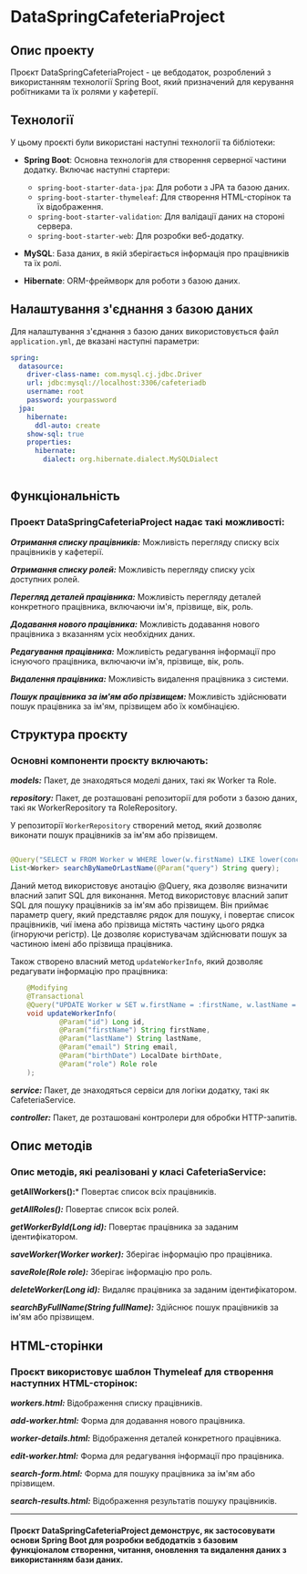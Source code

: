 # DataSpringCafeteriaProject

## Опис проекту
Проєкт DataSpringCafeteriaProject - це вебдодаток, розроблений з використанням технології Spring Boot, який призначений для керування робітниками та їх ролями у кафетерії.

## Технології
У цьому проєкті були використані наступні технології та бібліотеки:

- **Spring Boot**: Основна технологія для створення серверної частини додатку. Включає наступні стартери:

    - `spring-boot-starter-data-jpa`: Для роботи з JPA та базою даних.
    - `spring-boot-starter-thymeleaf`: Для створення HTML-сторінок та їх відображення.
    - `spring-boot-starter-validation`: Для валідації даних на стороні сервера.
    - `spring-boot-starter-web`: Для розробки веб-додатку.

- **MySQL**: База даних, в якій зберігається інформація про працівників та їх ролі.

- **Hibernate**: ORM-фреймворк для роботи з базою даних.

## Налаштування з'єднання з базою даних
Для налаштування з'єднання з базою даних використовується файл `application.yml`, де вказані наступні параметри:

```yaml
spring:
  datasource:
    driver-class-name: com.mysql.cj.jdbc.Driver
    url: jdbc:mysql://localhost:3306/cafeteriadb
    username: root
    password: yourpassword
  jpa:
    hibernate:
      ddl-auto: create
    show-sql: true
    properties:
      hibernate:
        dialect: org.hibernate.dialect.MySQLDialect
        
```

## Функціональність
### Проект DataSpringCafeteriaProject надає такі можливості:
***Отримання списку працівників:*** Можливість перегляду списку всіх працівників у кафетерії.

***Отримання списку ролей:*** Можливість перегляду списку усіх доступних ролей.

***Перегляд деталей працівника:*** Можливість перегляду деталей конкретного працівника, включаючи ім'я, прізвище, вік, роль.

***Додавання нового працівника:*** Можливість додавання нового працівника з вказанням усіх необхідних даних.

***Редагування працівника:*** Можливість редагування інформації про існуючого працівника, включаючи ім'я, прізвище, вік, роль.

***Видалення працівника:*** Можливість видалення працівника з системи.

***Пошук працівника за ім'ям або прізвищем:*** Можливість здійснювати пошук працівника за ім'ям, прізвищем або їх комбінацією.

## Структура проєкту
### Основні компоненти проєкту включають:
***models:*** Пакет, де знаходяться моделі даних, такі як Worker та Role.

***repository:*** Пакет, де розташовані репозиторії для роботи з базою даних, такі як WorkerRepository та RoleRepository.

У репозиторії `WorkerRepository` створений метод, який дозволяє виконати пошук працівників за ім'ям або прізвищем.
```java

@Query("SELECT w FROM Worker w WHERE lower(w.firstName) LIKE lower(concat('%', :query, '%')) OR lower(w.lastName) LIKE lower(concat('%', :query, '%'))")
List<Worker> searchByNameOrLastName(@Param("query") String query);
```
Даний метод використовує анотацію @Query, яка дозволяє визначити власний запит SQL для виконання. Метод використовує власний запит SQL для пошуку працівників за ім'ям або прізвищем.
Він приймає параметр query, який представляє рядок для пошуку, і повертає список працівників, чиї імена або прізвища містять частину цього рядка (ігноруючи регістр). Це дозволяє користувачам здійснювати пошук за частиною імені або прізвища працівника.

Також створено власний метод `updateWorkerInfo`, який дозволяє редагувати інформацію про працівника:
```java
    @Modifying
    @Transactional
    @Query("UPDATE Worker w SET w.firstName = :firstName, w.lastName = :lastName, w.email = :email, w.birthDate = :birthDate, w.role = :role WHERE w.id = :id")
    void updateWorkerInfo(
            @Param("id") Long id,
            @Param("firstName") String firstName,
            @Param("lastName") String lastName,
            @Param("email") String email,
            @Param("birthDate") LocalDate birthDate,
            @Param("role") Role role
    );
```

***service:*** Пакет, де знаходяться сервіси для логіки додатку, такі як CafeteriaService.

***controller:*** Пакет, де розташовані контролери для обробки HTTP-запитів.

## Опис методів
### Опис методів, які реалізовані у класі CafeteriaService:
**getAllWorkers():*** Повертає список всіх працівників.

***getAllRoles():*** Повертає список всіх ролей.

***getWorkerById(Long id):*** Повертає працівника за заданим ідентифікатором.

***saveWorker(Worker worker):*** Зберігає інформацію про працівника.

***saveRole(Role role):*** Зберігає інформацію про роль.

***deleteWorker(Long id):*** Видаляє працівника за заданим ідентифікатором.

***searchByFullName(String fullName):*** Здійснює пошук працівників за ім'ям або прізвищем.

## HTML-сторінки
### Проєкт використовує шаблон Thymeleaf для створення наступних HTML-сторінок:
***workers.html:*** Відображення списку працівників.

***add-worker.html:*** Форма для додавання нового працівника.

***worker-details.html:*** Відображення деталей конкретного працівника.

***edit-worker.html:*** Форма для редагування інформації про працівника.

***search-form.html:*** Форма для пошуку працівника за ім'ям або прізвищем.

***search-results.html:*** Відображення результатів пошуку працівників.

---

#### Проєкт DataSpringCafeteriaProject демонструє, як застосовувати основи Spring Boot для розробки вебдодатків з базовим функціоналом створення, читання, оновлення та видалення даних з використанням бази даних.